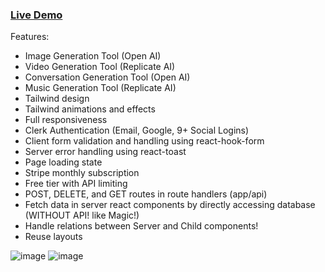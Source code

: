 ### [Live Demo](https://ai-saas-nu.vercel.app/)

Features:
- Image Generation Tool (Open AI)
- Video Generation Tool (Replicate AI)
- Conversation Generation Tool (Open AI)
- Music Generation Tool (Replicate AI)
- Tailwind design
- Tailwind animations and effects
- Full responsiveness
- Clerk Authentication (Email, Google, 9+ Social Logins)
- Client form validation and handling using react-hook-form
- Server error handling using react-toast
- Page loading state
- Stripe monthly subscription
- Free tier with API limiting
- POST, DELETE, and GET routes in route handlers (app/api)
- Fetch data in server react components by directly accessing database (WITHOUT API! like Magic!)
- Handle relations between Server and Child components!
- Reuse layouts


![image](https://github.com/izanamiah/ai-saas/assets/10970657/f554cffb-c436-498b-8268-55c36aa26cf0)
![image](https://github.com/izanamiah/ai-saas/assets/10970657/0dad6bd8-a1da-4b15-9c2f-76e5e5f46e54)
